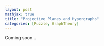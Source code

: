 ```yaml
---
layout: post
mathjax: true
title: "Projective Planes and Hypergraphs"
categories: [Puzzle, GraphTheory]
---
```


Coming soon...
